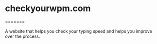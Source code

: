 # checkyourwpm.com

=======


A website that helps you check your typing speed and helps you improve over the process.